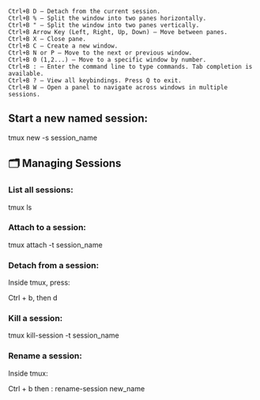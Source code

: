     Ctrl+B D — Detach from the current session.
    Ctrl+B % — Split the window into two panes horizontally.
    Ctrl+B " — Split the window into two panes vertically.
    Ctrl+B Arrow Key (Left, Right, Up, Down) — Move between panes.
    Ctrl+B X — Close pane.
    Ctrl+B C — Create a new window.
    Ctrl+B N or P — Move to the next or previous window.
    Ctrl+B 0 (1,2...) — Move to a specific window by number.
    Ctrl+B : — Enter the command line to type commands. Tab completion is available.
    Ctrl+B ? — View all keybindings. Press Q to exit.
    Ctrl+B W — Open a panel to navigate across windows in multiple sessions.






## Start a new named session:

tmux new -s session_name

## 🗂️ Managing Sessions
### List all sessions:

tmux ls

### Attach to a session:

tmux attach -t session_name

### Detach from a session:

Inside tmux, press:

Ctrl + b, then d

### Kill a session:

tmux kill-session -t session_name

### Rename a session:

Inside tmux:

Ctrl + b then :
rename-session new_name
